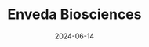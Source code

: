 ---  
layout: startup_page  
title: "Enveda Biosciences"  
id: "enveda.com"  
permalink: "/envedabiosciencesenveda.com06142024/"  
website: "https://enveda.com/"  
funding_round: "Series B2"  
funding_amount: "$55M"  
investors: "Microsoft, The Nature Conservancy, Premji Invest, Lingotto Investment Fund, Kinnevik, True Ventures, FPV, Level Ventures, Jazz Venture Partners"  
about: "Enveda Biosciences is a biotech company that uses AI and plant chemistry analysis to discover new medicines. They leverage a vast database of traditional medicinal plant knowledge and advanced AI models to identify and test potential cures for various diseases, focusing on molecules with high therapeutic potential. Their approach offers a faster and more efficient method for drug discovery compared to traditional methods."  
markets: "Biotech, Pharmaceuticals"  
hq: "Boulder, Colorado, United States"  
founded_year: "2019"  
linkedin: "https://www.linkedin.com/company/envedabio"  
twitter: "https://twitter.com/lifeschemistry"  
instagram: ""  
facebook: "https://www.facebook.com/profile.php?id=100070308889225"  
crunchbase: "https://www.crunchbase.com/organization/enveda-therapeutics"  
pitchbook: "https://pitchbook.com/profiles/company/438405-67"  

date_display: "14-Jun-2024"  
date: "2024-06-14"

# SEO Optimization  
meta_title: "Enveda Biosciences - Series B2 Funding ($55M)"  
meta_description: "Enveda Biosciences, Enveda Biosciences is a biotech company that uses AI and plant chemistry analysis to discover new medicines. They leverage a vast database of traditio..."  
meta_keywords: "Enveda Biosciences, Biotech, Pharmaceuticals, Series B2 funding"  
canonical_url: "https://startup.projectstartups.com/envedabiosciencesenveda.com06142024/"  
---